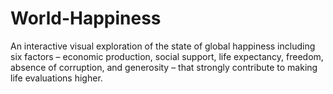 # World-Happiness

An interactive visual exploration of the state of global happiness including six factors – economic production, social support, life expectancy, freedom, absence of corruption, and generosity  – that strongly contribute to making life evaluations higher.

